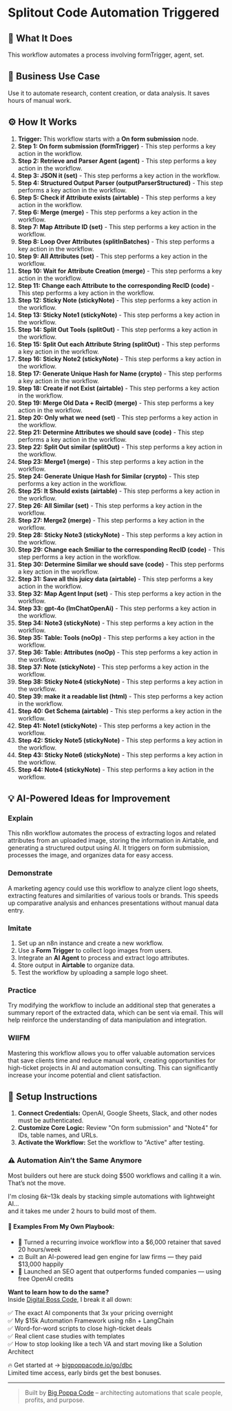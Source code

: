 # Splitout Code Automation Triggered

## 🚀 What It Does
This workflow automates a process involving formTrigger, agent, set.

## 💼 Business Use Case
Use it to automate research, content creation, or data analysis. It saves hours of manual work.

## ⚙️ How It Works
1.  **Trigger:** This workflow starts with a **On form submission** node.
2. **Step 1: On form submission (formTrigger)** - This step performs a key action in the workflow.
3. **Step 2: Retrieve and Parser Agent (agent)** - This step performs a key action in the workflow.
4. **Step 3: JSON it (set)** - This step performs a key action in the workflow.
5. **Step 4: Structured Output Parser (outputParserStructured)** - This step performs a key action in the workflow.
6. **Step 5: Check if Attribute exists (airtable)** - This step performs a key action in the workflow.
7. **Step 6: Merge (merge)** - This step performs a key action in the workflow.
8. **Step 7: Map Attribute ID (set)** - This step performs a key action in the workflow.
9. **Step 8: Loop Over Attributes (splitInBatches)** - This step performs a key action in the workflow.
10. **Step 9: All Attributes (set)** - This step performs a key action in the workflow.
11. **Step 10: Wait for Attribute Creation (merge)** - This step performs a key action in the workflow.
12. **Step 11: Change each Attribute to the corresponding RecID (code)** - This step performs a key action in the workflow.
13. **Step 12: Sticky Note (stickyNote)** - This step performs a key action in the workflow.
14. **Step 13: Sticky Note1 (stickyNote)** - This step performs a key action in the workflow.
15. **Step 14: Split Out Tools (splitOut)** - This step performs a key action in the workflow.
16. **Step 15: Split Out each Attribute String (splitOut)** - This step performs a key action in the workflow.
17. **Step 16: Sticky Note2 (stickyNote)** - This step performs a key action in the workflow.
18. **Step 17: Generate Unique Hash for Name (crypto)** - This step performs a key action in the workflow.
19. **Step 18: Create if not Exist (airtable)** - This step performs a key action in the workflow.
20. **Step 19: Merge Old Data + RecID (merge)** - This step performs a key action in the workflow.
21. **Step 20: Only what we need (set)** - This step performs a key action in the workflow.
22. **Step 21: Determine Attributes we should save (code)** - This step performs a key action in the workflow.
23. **Step 22: Split Out similar (splitOut)** - This step performs a key action in the workflow.
24. **Step 23: Merge1 (merge)** - This step performs a key action in the workflow.
25. **Step 24: Generate Unique Hash for Similar (crypto)** - This step performs a key action in the workflow.
26. **Step 25: It Should exists (airtable)** - This step performs a key action in the workflow.
27. **Step 26: All Similar (set)** - This step performs a key action in the workflow.
28. **Step 27: Merge2 (merge)** - This step performs a key action in the workflow.
29. **Step 28: Sticky Note3 (stickyNote)** - This step performs a key action in the workflow.
30. **Step 29: Change each Smiliar to the corresponding RecID (code)** - This step performs a key action in the workflow.
31. **Step 30: Determine Similar we should save (code)** - This step performs a key action in the workflow.
32. **Step 31: Save all this juicy data (airtable)** - This step performs a key action in the workflow.
33. **Step 32: Map Agent Input (set)** - This step performs a key action in the workflow.
34. **Step 33: gpt-4o (lmChatOpenAi)** - This step performs a key action in the workflow.
35. **Step 34: Note3 (stickyNote)** - This step performs a key action in the workflow.
36. **Step 35: Table: Tools (noOp)** - This step performs a key action in the workflow.
37. **Step 36: Table: Attributes (noOp)** - This step performs a key action in the workflow.
38. **Step 37: Note (stickyNote)** - This step performs a key action in the workflow.
39. **Step 38: Sticky Note4 (stickyNote)** - This step performs a key action in the workflow.
40. **Step 39: make it a readable list (html)** - This step performs a key action in the workflow.
41. **Step 40: Get Schema (airtable)** - This step performs a key action in the workflow.
42. **Step 41: Note1 (stickyNote)** - This step performs a key action in the workflow.
43. **Step 42: Sticky Note5 (stickyNote)** - This step performs a key action in the workflow.
44. **Step 43: Sticky Note6 (stickyNote)** - This step performs a key action in the workflow.
45. **Step 44: Note4 (stickyNote)** - This step performs a key action in the workflow.

## 💡 AI-Powered Ideas for Improvement
### Explain
This n8n workflow automates the process of extracting logos and related attributes from an uploaded image, storing the information in Airtable, and generating a structured output using AI. It triggers on form submission, processes the image, and organizes data for easy access.

### Demonstrate
A marketing agency could use this workflow to analyze client logo sheets, extracting features and similarities of various tools or brands. This speeds up comparative analysis and enhances presentations without manual data entry.

### Imitate
1. Set up an n8n instance and create a new workflow.
2. Use a **Form Trigger** to collect logo images from users.
3. Integrate an **AI Agent** to process and extract logo attributes.
4. Store output in **Airtable** to organize data.
5. Test the workflow by uploading a sample logo sheet.

### Practice
Try modifying the workflow to include an additional step that generates a summary report of the extracted data, which can be sent via email. This will help reinforce the understanding of data manipulation and integration.

### WIIFM
Mastering this workflow allows you to offer valuable automation services that save clients time and reduce manual work, creating opportunities for high-ticket projects in AI and automation consulting. This can significantly increase your income potential and client satisfaction.

## 🔧 Setup Instructions
1. **Connect Credentials:** OpenAI, Google Sheets, Slack, and other nodes must be authenticated.
2. **Customize Core Logic:** Review "On form submission" and "Note4" for IDs, table names, and URLs.
3. **Activate the Workflow:** Set the workflow to "Active" after testing.

### ⚠️ Automation Ain’t the Same Anymore

Most builders out here are stuck doing $500 workflows and calling it a win.  
That’s not the move.  

I'm closing $6k–$13k deals by stacking simple automations with lightweight AI...  
and it takes me under 2 hours to build most of them.

#### 🧠 Examples From My Own Playbook:
- 🔁 Turned a recurring invoice workflow into a $6,000 retainer that saved 20 hours/week  
- ⚖️ Built an AI-powered lead gen engine for law firms — they paid $13,000 happily  
- 🚀 Launched an SEO agent that outperforms funded companies — using free OpenAI credits  

**Want to learn how to do the same?**  
Inside [Digital Boss Code](https://bigpoppacode.io/go/dbc), I break it all down:

✅ The exact AI components that 3x your pricing overnight  
✅ My $15k Automation Framework using n8n + LangChain  
✅ Word-for-word scripts to close high-ticket deals  
✅ Real client case studies with templates  
✅ How to stop looking like a tech VA and start moving like a Solution Architect  

🔥 Get started at → [bigpoppacode.io/go/dbc](https://bigpoppacode.io/go/dbc)  
Limited time access, early birds get the best bonuses.

---
> Built by [Big Poppa Code](https://bigpoppacode.io) – architecting automations that scale people, profits, and purpose.
